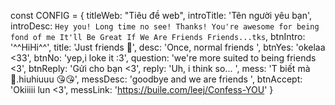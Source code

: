 const CONFIG = {
    titleWeb: "Tiêu đề web",
    introTitle: 'Tên người yêu bạn',
    introDesc: `Hey you! Long time no see!
    Thanks! You're awesome for being fond of me
    It'll Be Great If We Are Friends
    Friends...tks`,
    btnIntro: '^^HiHi^^',
    title: 'Just friends 🥰',
    desc: 'Once, normal friends ',
    btnYes: 'okelaa <33',
    btnNo: 'yep,i loke it :3',
    question: 'we're more suited to being friends  <3',
    btnReply: 'Gửi cho bạn <3',
    reply: 'Uh, i think so... ',
    mess: 'T biết mà 🥰.hiuhiuuu  😘😘',
    messDesc: 'goodbye and we are friends ',
    btnAccept: 'Okiiiii lun <3',
    messLink: 'https://buile.com/leej/Confess-YOU' 
}
